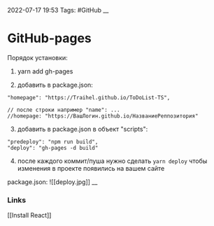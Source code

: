 2022-07-17 19:53
Tags: #GitHub
__
# GitHub-pages

Порядок установки:
1) yarn add gh-pages

2) добавить в package.json:
```tsx
"homepage": "https://Traihel.github.io/ToDoList-TS",

// после строки например "name": ...
//homepage: "https://ВашЛогин.github.io/НазваниеРеппозитория" 
```

3) добавить в package.json в объект "scripts":
```tsx
"predeploy": "npm run build",
"deploy": "gh-pages -d build"
```

4) после каждого коммит/пуша нужно сделать `yarn deploy` чтобы изменения в проекте появились на вашем сайте

package.json:
![[deploy.jpg]]
__
### Links
[[Install React]]